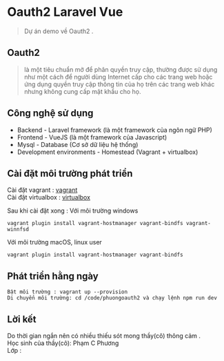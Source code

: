 # Oauth2 Laravel Vue
> Dự án demo về Oauth2 .

## Oauth2 
>   là một tiêu chuẩn mở để phân quyền truy cập, thường được sử dụng như một cách để người dùng Internet cấp cho các trang web hoặc ứng dụng quyền truy cập thông tin của họ trên các trang web khác nhưng không cung cấp mật khẩu cho họ. 

## Công nghệ sử dụng
* Backend - Laravel framework (là một framework của ngôn ngữ PHP)
* Frontend - VueJS (là một framework của Javascript)
* Mysql - Database (Cơ sở dữ liệu hệ thống)
* Development environments - Homestead (Vagrant + virtualbox)

## Cài đặt môi trường phát triển
Cài đặt vagrant : [vagrant](https://www.vagrantup.com/downloads.html) </br>
Cài đặt virtualbox : [virtualbox](https://www.virtualbox.org/wiki/Downloads)

Sau khi cài đặt xong :
Với môi trường windows

    vagrant plugin install vagrant-hostmanager vagrant-bindfs vagrant-winnfsd 

Với môi trường macOS, linux user

    vagrant plugin install vagrant-hostmanager vagrant-bindfs
## Phát triển hằng ngày
    Bật môi trường : vagrant up --provision
    Di chuyển môi trường: cd /code/phuongoauth2 và chạy lệnh npm run dev

## Lời kết
Do thời gian ngắn nên có nhiều thiếu sót mong thầy(cô) thông cảm .<br/>
Học sinh của thầy(cô): Phạm C Phương<br/>
Lớp :

